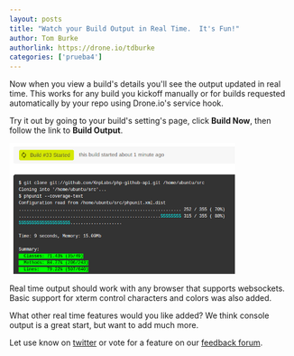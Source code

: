 ```yaml
---
layout: posts
title: "Watch your Build Output in Real Time.  It's Fun!"
author: Tom Burke
authorlink: https://drone.io/tdburke
categories: ['prueba4']
---
```


Now when you view a build's details you'll see the output updated in real time.  This works for any build you kickoff manually or for builds requested automatically by your repo using Drone.io's service hook.

Try it out by going to your build's setting's page, click **Build Now**, then follow the link to **Build Output**.

![Real time Output](/img/screenshot_stdout-color.png)

Real time output should work with any browser that supports websockets.  Basic support for xterm control characters and colors was also added.

What other real time features would you like added?  We think console output is a great start, but want to add much more.

Let use know on [twitter](http://twitter.com/droneio) or vote for a feature on our [feedback forum](https://drone.uservoice.com).
